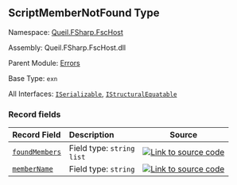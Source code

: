 ## ScriptMemberNotFound Type

Namespace: [Queil.FSharp.FscHost](http://localhost:8089/fsc-host/reference/queil-fsharp-fschost)

Assembly: Queil.FSharp.FscHost.dll

Parent Module: [Errors](http://localhost:8089/fsc-host/reference/queil-fsharp-fschost-errors)

Base Type: <code>exn</code>

All Interfaces: <code><a href="https://docs.microsoft.com/dotnet/api/system.runtime.serialization.iserializable">ISerializable</a></code>, <code><a href="https://docs.microsoft.com/dotnet/api/system.collections.istructuralequatable">IStructuralEquatable</a></code>



### Record fields

Record Field | Description | Source
:--- | :--- | :---:
[<code>foundMembers</code>](#foundMembers) | Field type: <code><span>string&#32;list</span></code><br /> | [![Link to source code](http://localhost:8089/fsc-host/content/img/github.png)](https://github.com/queil/fsc-host/tree/main/src/Queil.FSharp.FscHost/Errors.fs#L19-19)
[<code>memberName</code>](#memberName) | Field type: <code>string</code><br /> | [![Link to source code](http://localhost:8089/fsc-host/content/img/github.png)](https://github.com/queil/fsc-host/tree/main/src/Queil.FSharp.FscHost/Errors.fs#L19-19)



